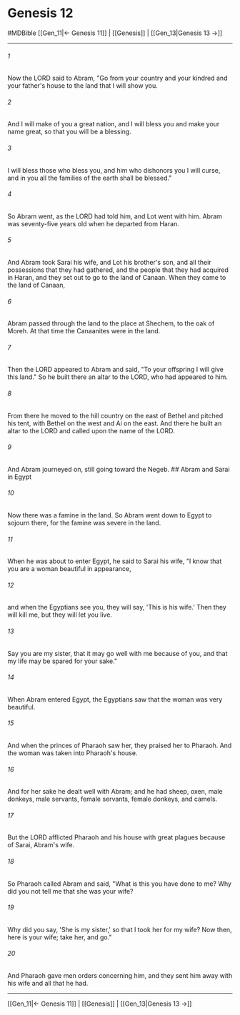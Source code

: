 # Genesis 12
#MDBible
[[Gen_11|← Genesis 11]] | [[Genesis]] | [[Gen_13|Genesis 13 →]]

***

###### 1 
Now the LORD said to Abram, "Go from your country and your kindred and your father's house to the land that I will show you. 

###### 2 
And I will make of you a great nation, and I will bless you and make your name great, so that you will be a blessing. 

###### 3 
I will bless those who bless you, and him who dishonors you I will curse, and in you all the families of the earth shall be blessed." 

###### 4 
So Abram went, as the LORD had told him, and Lot went with him. Abram was seventy-five years old when he departed from Haran. 

###### 5 
And Abram took Sarai his wife, and Lot his brother's son, and all their possessions that they had gathered, and the people that they had acquired in Haran, and they set out to go to the land of Canaan. When they came to the land of Canaan, 

###### 6 
Abram passed through the land to the place at Shechem, to the oak of Moreh. At that time the Canaanites were in the land. 

###### 7 
Then the LORD appeared to Abram and said, "To your offspring I will give this land." So he built there an altar to the LORD, who had appeared to him. 

###### 8 
From there he moved to the hill country on the east of Bethel and pitched his tent, with Bethel on the west and Ai on the east. And there he built an altar to the LORD and called upon the name of the LORD. 

###### 9 
And Abram journeyed on, still going toward the Negeb. ## Abram and Sarai in Egypt 

###### 10 
Now there was a famine in the land. So Abram went down to Egypt to sojourn there, for the famine was severe in the land. 

###### 11 
When he was about to enter Egypt, he said to Sarai his wife, "I know that you are a woman beautiful in appearance, 

###### 12 
and when the Egyptians see you, they will say, 'This is his wife.' Then they will kill me, but they will let you live. 

###### 13 
Say you are my sister, that it may go well with me because of you, and that my life may be spared for your sake." 

###### 14 
When Abram entered Egypt, the Egyptians saw that the woman was very beautiful. 

###### 15 
And when the princes of Pharaoh saw her, they praised her to Pharaoh. And the woman was taken into Pharaoh's house. 

###### 16 
And for her sake he dealt well with Abram; and he had sheep, oxen, male donkeys, male servants, female servants, female donkeys, and camels. 

###### 17 
But the LORD afflicted Pharaoh and his house with great plagues because of Sarai, Abram's wife. 

###### 18 
So Pharaoh called Abram and said, "What is this you have done to me? Why did you not tell me that she was your wife? 

###### 19 
Why did you say, 'She is my sister,' so that I took her for my wife? Now then, here is your wife; take her, and go." 

###### 20 
And Pharaoh gave men orders concerning him, and they sent him away with his wife and all that he had. 

***

[[Gen_11|← Genesis 11]] | [[Genesis]] | [[Gen_13|Genesis 13 →]]
